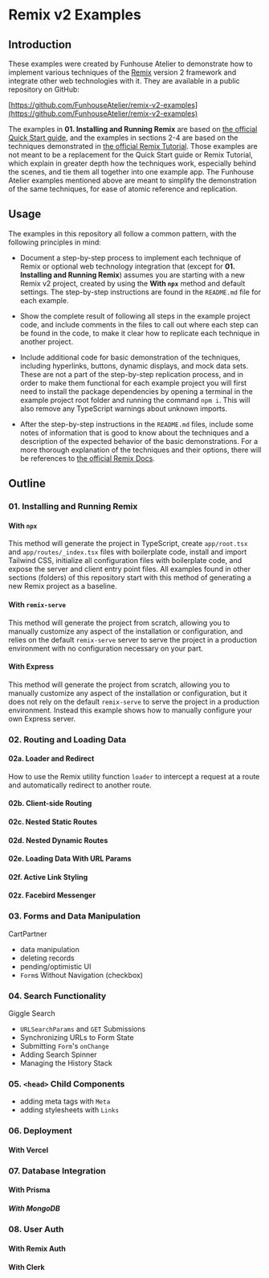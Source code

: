 # Remix v2 Examples

## Introduction

These examples were created by Funhouse Atelier to demonstrate how to implement various techniques of the [Remix](https://remix.run/) version 2 framework and integrate other web technologies with it. They are available in a public repository on GitHub:

[https://github.com/FunhouseAtelier/remix-v2-examples](https://github.com/FunhouseAtelier/remix-v2-examples)

The examples in **01. Installing and Running Remix** are based on [the official Quick Start guide](https://remix.run/docs/en/main/start/quickstart), and the examples in sections 2-4 are based on the techniques demonstrated in [the official Remix Tutorial](https://remix.run/docs/en/main/start/tutorial). Those examples are not meant to be a replacement for the Quick Start guide or Remix Tutorial, which explain in greater depth how the techniques work, especially behind the scenes, and tie them all together into one example app. The Funhouse Atelier examples mentioned above are meant to simplify the demonstration of the same techniques, for ease of atomic reference and replication.

## Usage

The examples in this repository all follow a common pattern, with the following principles in mind:

- Document a step-by-step process to implement each technique of Remix or optional web technology integration that (except for **01. Installing and Running Remix**) assumes you are starting with a new Remix v2 project, created by using the **With `npx`** method and default settings. The step-by-step instructions are found in the `README.md` file for each example.

- Show the complete result of following all steps in the example project code, and include comments in the files to call out where each step can be found in the code, to make it clear how to replicate each technique in another project.

- Include additional code for basic demonstration of the techniques, including hyperlinks, buttons, dynamic displays, and mock data sets. These are not a part of the step-by-step replication process, and in order to make them functional for each example project you will first need to install the package dependencies by opening a terminal in the example project root folder and running the command `npm i`. This will also remove any TypeScript warnings about unknown imports.

- After the step-by-step instructions in the `README.md` files, include some notes of information that is good to know about the techniques and a description of the expected behavior of the basic demonstrations. For a more thorough explanation of the techniques and their options, there will be references to [the official Remix Docs](https://remix.run/docs/en/main).

## Outline

### 01. Installing and Running Remix

#### With `npx`

This method will generate the project in TypeScript, create `app/root.tsx` and `app/routes/_index.tsx` files with boilerplate code, install and import Tailwind CSS, initialize all configuration files with boilerplate code, and expose the server and client entry point files. All examples found in other sections (folders) of this repository start with this method of generating a new Remix project as a baseline.

#### With `remix-serve`

This method will generate the project from scratch, allowing you to manually customize any aspect of the installation or configuration, and relies on the default `remix-serve` server to serve the project in a production environment with no configuration necessary on your part.

#### With Express

This method will generate the project from scratch, allowing you to manually customize any aspect of the installation or configuration, but it does not rely on the default `remix-serve` to serve the project in a production environment. Instead this example shows how to manually configure your own Express server.

### 02. Routing and Loading Data

#### 02a. Loader and Redirect

How to use the Remix utility function `loader` to intercept a request at a route and automatically redirect to another route.

#### 02b. Client-side Routing

#### 02c. Nested Static Routes

#### 02d. Nested Dynamic Routes

#### 02e. Loading Data With URL Params

#### 02f. Active Link Styling

#### 02z. Facebird Messenger

### 03. Forms and Data Manipulation

CartPartner

- data manipulation
- deleting records
- pending/optimistic UI
- `Form`s Without Navigation (checkbox)

### 04. Search Functionality

Giggle Search

- `URLSearchParams` and `GET` Submissions
- Synchronizing URLs to Form State
- Submitting `Form`'s `onChange`
- Adding Search Spinner
- Managing the History Stack

### 05. `<head>` Child Components

- adding meta tags with `Meta`
- adding stylesheets with `Links`

### 06. Deployment

#### With Vercel

### 07. Database Integration

#### With Prisma

##### With MongoDB

### 08. User Auth

#### With Remix Auth

#### With Clerk
